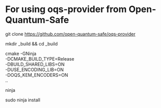 # For using oqs-provider from Open-Quantum-Safe
git clone https://github.com/open-quantum-safe/oqs-provider

mkdir _build && cd _build



cmake -GNinja \
  -DCMAKE_BUILD_TYPE=Release \
  -DBUILD_SHARED_LIBS=ON \
  -DUSE_ENCODING_LIB=ON \
  -DOQS_KEM_ENCODERS=ON \
  ..

ninja

sudo ninja install

